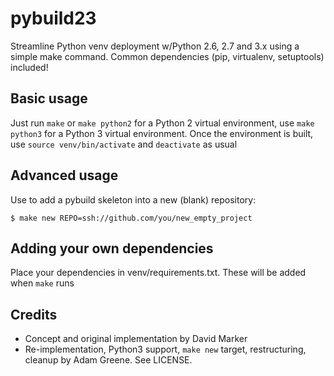 # pybuild23
Streamline Python venv deployment w/Python 2.6, 2.7 and 3.x using a simple make command. Common dependencies (pip, virtualenv, setuptools) included!

## Basic usage

Just run `make` or `make python2` for a Python 2 virtual environment, use `make python3` for a Python 3 virtual environment. Once the environment is built, use `source venv/bin/activate` and `deactivate` as usual

## Advanced usage

Use to add a pybuild skeleton into a new (blank) repository:

```
$ make new REPO=ssh://github.com/you/new_empty_project
```

## Adding your own dependencies

Place your dependencies in venv/requirements.txt. These will be added when `make` runs

## Credits

* Concept and original implementation by David Marker
* Re-implementation, Python3 support, `make new` target, restructuring, cleanup by Adam Greene. See LICENSE.
